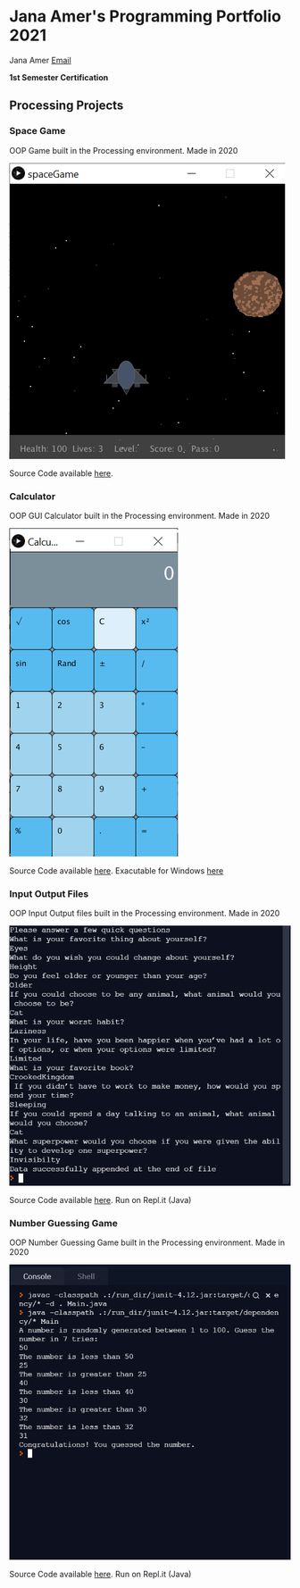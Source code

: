 # Jana Amer's Programming Portfolio 2021
Jana Amer [Email](mailto:janaamer9686@granitesd.org)

**1st Semester Certification**
 
## Processing Projects

### Space Game
OOP Game built in the Processing environment. Made in 2020

![Image of Space Game](https://github.com/JanaAmer/ProgrammingPortfolio1B/blob/gh-pages/images/SpaceGame.png?raw=true)

Source Code available [here](https://github.com/JanaAmer/ProgrammingPortfolio1B/tree/gh-pages/src/spaceGame).

### Calculator
OOP GUI Calculator built in the Processing environment. Made in 2020

![Image of Calculator](https://github.com/JanaAmer/ProgrammingPortfolio1B/blob/gh-pages/images/Calc.png?raw=true)

Source Code available [here](https://github.com/JanaAmer/ProgrammingPortfolio1B/tree/gh-pages/src/Calculator). Exacutable for Windows [here](https://github.com/JanaAmer/ProgrammingPortfolio1B/blob/gh-pages/src/Calculator/application.windows64.zip)

### Input Output Files
OOP Input Output files built in the Processing environment. Made in 2020

![Image of running code](https://github.com/JanaAmer/ProgrammingPortfolio1B/blob/gh-pages/images/inputOutput.png?raw=true)

Source Code available [here](https://github.com/JanaAmer/ProgrammingPortfolio1B/tree/gh-pages/src/inputOutput). Run on Repl.it (Java)


### Number Guessing Game
OOP Number Guessing Game built in the Processing environment. Made in 2020

![Image of running code](https://github.com/JanaAmer/ProgrammingPortfolio1B/blob/gh-pages/images/numberGuess.png?raw=true)

Source Code available [here](https://github.com/JanaAmer/ProgrammingPortfolio1B/tree/gh-pages/src/numberGuessing). Run on Repl.it (Java)
